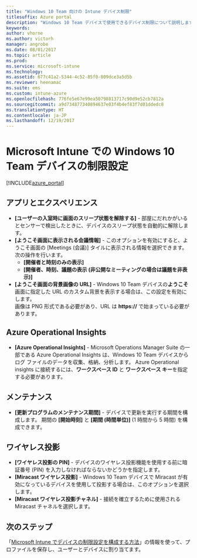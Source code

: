```yaml
---
title: "Windows 10 Team 向けの Intune デバイス制限"
titlesuffix: Azure portal
description: "Windows 10 Team デバイスで使用できるデバイス制限について説明します。\""
keywords: 
author: vhorne
ms.author: victorh
manager: angrobe
ms.date: 08/01/2017
ms.topic: article
ms.prod: 
ms.service: microsoft-intune
ms.technology: 
ms.assetid: 677c41a2-5344-4c52-85f0-809dce3a5d5b
ms.reviewer: heenamac
ms.suite: ems
ms.custom: intune-azure
ms.openlocfilehash: 776fe5e67e99ea50798813717c90d9e52cb7812a
ms.sourcegitcommit: a9d734877340894637e03f4b4ef83f7d01ddedc8
ms.translationtype: HT
ms.contentlocale: ja-JP
ms.lasthandoff: 12/19/2017
---
```

# <a name="windows-10-team-device-restriction-settings-in-microsoft-intune"></a>Microsoft Intune での Windows 10 Team デバイスの制限設定

[!INCLUDE[azure_portal](./includes/azure_portal.md)]


## <a name="apps-and-experience"></a>アプリとエクスペリエンス

- **[ユーザーの入室時に画面のスリープ状態を解除する]** - 部屋にだれかがいるとセンサーで検出したときに、デバイスのスリープ状態を自動的に解除します。
- **[ようこそ画面に表示される会議情報]** - このオプションを有効にすると、ようこそ画面の [Meetings (会議)] タイルに表示される情報を選択できます。 次の操作を行います。
    - **[開催者と時刻のみの表示]**
    - **[開催者、時刻、議題の表示 (非公開なミーティングの場合は議題を非表示)]**
- **[ようこそ画面の背景画像の URL]** - Windows 10 Team デバイスの**ようこそ**画面に指定した URL のカスタム背景を表示する場合は、この設定を有効にします。<br>画像は PNG 形式である必要があり、URL は **https://** で始まっている必要があります。

## <a name="azure-operational-insights"></a>Azure Operational Insights

- **[Azure Operational Insights]** - Microsoft Operations Manager Suite の一部である Azure Operational Insights は、Windows 10 Team デバイスからログ ファイルのデータを収集、格納、分析します。
Azure Operational insights に接続するには、**ワークスペース ID** と **ワークスペース キー**を指定する必要があります。

## <a name="maintenance"></a>メンテナンス

- **[更新プログラムのメンテナンス期間]** - デバイスで更新を実行する期間を構成します。 期間の **[開始時刻]** と **[期間 (時間単位)]** (1 時間から 5 時間) を構成できます。

## <a name="wireless-projection"></a>ワイヤレス投影

- **[ワイヤレス投影の PIN]** - デバイスのワイヤレス投影機能を使用する前に暗証番号 (PIN) を入力しなければならないかどうかを指定します。
- **[Miracast ワイヤレス投影]** - Windows 10 Team デバイスで Miracast が有効になっているデバイスを使用して投影する場合は、このオプションを選択します。
- **[Miracast ワイヤレス投影チャネル]** - 接続を確立するために使用される Miracast チャネルを選択します。


## <a name="next-steps"></a>次のステップ

「[Microsoft Intune でデバイスの制限設定を構成する方法](device-restrictions-configure.md)」の情報を使って、プロファイルを保存し、ユーザーとデバイスに割り当てます。
